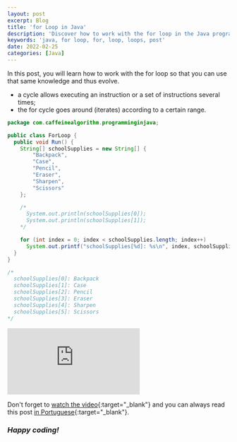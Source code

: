 ```yaml
---
layout: post
excerpt: Blog
title: 'for Loop in Java'
description: 'Discover how to work with the for loop in the Java programming language. Get answers to your questions with the theory and examples presented.'
keywords: 'java, for loop, for, loop, loops, post'
date: 2022-02-25
categories: [Java]
---
```


In this post, you will learn how to work with the for loop so that you can use that same knowledge and thus evolve.

- a cycle allows executing an instruction or a set of instructions several times;
- the for cycle goes around (iterates) according to a certain range.

```java
package com.caffeinealgorithm.programminginjava;

public class ForLoop {
  public void Run() {
    String[] schoolSupplies = new String[] {
        "Backpack",
        "Case",
        "Pencil",
        "Eraser",
        "Sharpen",
        "Scissors"
    };

    /*
      System.out.println(schoolSupplies[0]);
      System.out.println(schoolSupplies[1]);
    */

    for (int index = 0; index < schoolSupplies.length; index++)
      System.out.printf("schoolSupplies[%d]: %s\n", index, schoolSupplies[index]);
  }
}

/*
  schoolSupplies[0]: Backpack
  schoolSupplies[1]: Case
  schoolSupplies[2]: Pencil
  schoolSupplies[3]: Eraser
  schoolSupplies[4]: Sharpen
  schoolSupplies[5]: Scissors
*/
```

<div class="video-container">
  <iframe src="https://www.youtube.com/embed/aKgPE8bar_Y" frameborder="0" allowfullscreen></iframe>
</div>

Don't forget to [watch the video](https://youtu.be/aKgPE8bar_Y){:target="\_blank"} and you can always read this post [in Portuguese](https://caffeinealgorithm.com/blog/ciclo-for-em-java/){:target="\_blank"}.

### _Happy coding!_
